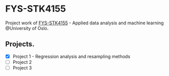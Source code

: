 # FYS-STK4155

Project work of [FYS-STK4155](https://www.uio.no/studier/emner/matnat/fys/FYS-STK4155/index-eng.html) - Applied data analysis and machine learning @University of Oslo.

## Projects.

- [x] Project 1 - Regression analysis and resampling methods
- [ ] Project 2
- [ ] Project 3
